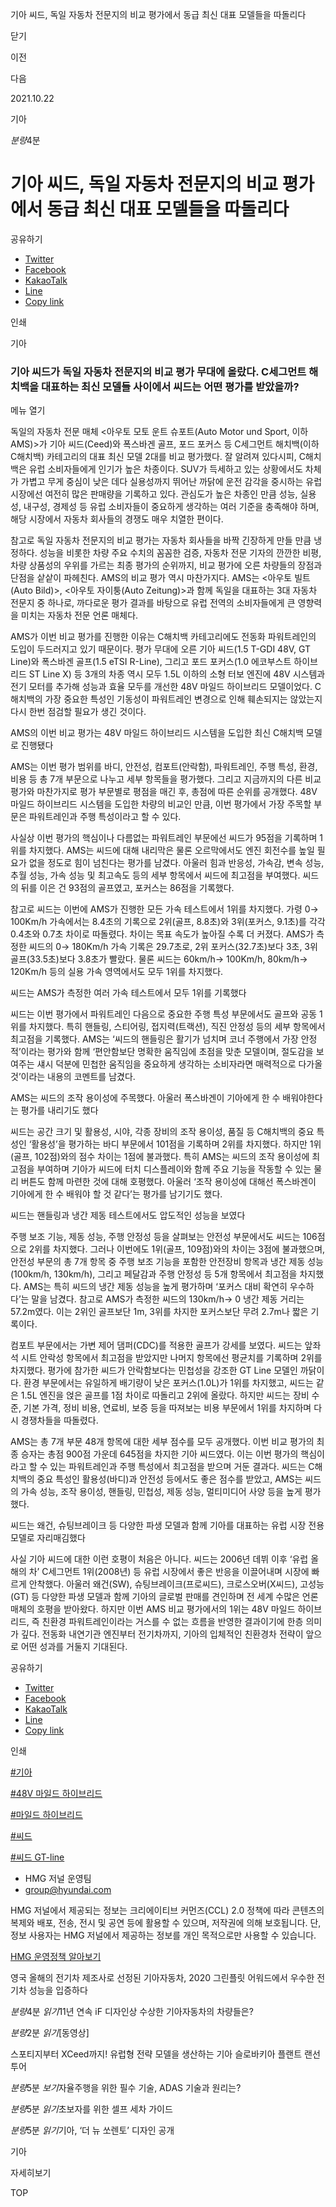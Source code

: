 기아 씨드, 독일 자동차 전문지의 비교 평가에서 동급 최신 대표 모델들을 따돌리다






닫기

이전

다음

2021.10.22

기아


*분량*4분

# 기아 씨드, 독일 자동차 전문지의 비교 평가에서 동급 최신 대표 모델들을 따돌리다

공유하기

* [Twitter](# "새창으로 열림")
* [Facebook](# "새창으로 열림")
* [KakaoTalk](# "새창으로 열림")
* [Line](# "새창으로 열림")
* [Copy link](#)

인쇄

기아



### 기아 씨드가 독일 자동차 전문지의 비교 평가 무대에 올랐다. C세그먼트 해치백을 대표하는 최신 모델들 사이에서 씨드는 어떤 평가를 받았을까?

메뉴 열기




독일의 자동차 전문 매체 <아우토 모토 운트 슈포트(Auto Motor und Sport, 이하 AMS)>가 기아 씨드(Ceed)와 폭스바겐 골프, 포드 포커스 등 C세그먼트 해치백(이하 C해치백) 카테고리의 대표 최신 모델 2대를 비교 평가했다. 잘 알려져 있다시피, C해치백은 유럽 소비자들에게 인기가 높은 차종이다. SUV가 득세하고 있는 상황에서도 차체가 가볍고 무게 중심이 낮은 데다 실용성까지 뛰어난 까닭에 운전 감각을 중시하는 유럽 시장에선 여전히 많은 판매량을 기록하고 있다. 관심도가 높은 차종인 만큼 성능, 실용성, 내구성, 경제성 등 유럽 소비자들이 중요하게 생각하는 여러 기준을 충족해야 하며, 해당 시장에서 자동차 회사들의 경쟁도 매우 치열한 편이다.

참고로 독일 자동차 전문지의 비교 평가는 자동차 회사들을 바짝 긴장하게 만들 만큼 냉정하다. 성능을 비롯한 차량 주요 수치의 꼼꼼한 검증, 자동차 전문 기자의 깐깐한 비평, 차량 상품성의 우위를 가르는 최종 평가의 순위까지, 비교 평가에 오른 차량들의 장점과 단점을 샅샅이 파헤친다. AMS의 비교 평가 역시 마찬가지다. AMS는 <아우토 빌트(Auto Bild)>, <아우토 자이퉁(Auto Zeitung)>과 함께 독일을 대표하는 3대 자동차 전문지 중 하나로, 까다로운 평가 결과를 바탕으로 유럽 전역의 소비자들에게 큰 영향력을 미치는 자동차 전문 언론 매체다.



AMS가 이번 비교 평가를 진행한 이유는 C해치백 카테고리에도 전동화 파워트레인의 도입이 두드러지고 있기 때문이다. 평가 무대에 오른 기아 씨드(1.5 T-GDI 48V, GT Line)와 폭스바겐 골프(1.5 eTSI R-Line), 그리고 포드 포커스(1.0 에코부스트 하이브리드 ST Line X) 등 3개의 차종 역시 모두 1.5L 이하의 소형 터보 엔진에 48V 시스템과 전기 모터를 추가해 성능과 효율 모두를 개선한 48V 마일드 하이브리드 모델이었다. C해치백의 가장 중요한 특성인 기동성이 파워트레인 변경으로 인해 훼손되지는 않았는지 다시 한번 점검할 필요가 생긴 것이다.

AMS의 이번 비교 평가는 48V 마일드 하이브리드 시스템을 도입한 최신 C해치백 모델로 진행됐다



AMS는 이번 평가 범위를 바디, 안전성, 컴포트(안락함), 파워트레인, 주행 특성, 환경, 비용 등 총 7개 부문으로 나누고 세부 항목들을 평가했다. 그리고 지금까지의 다른 비교 평가와 마찬가지로 평가 부문별로 평점을 매긴 후, 총점에 따른 순위를 공개했다. 48V 마일드 하이브리드 시스템을 도입한 차량의 비교인 만큼, 이번 평가에서 가장 주목할 부문은 파워트레인과 주행 특성이라고 할 수 있다.



사실상 이번 평가의 핵심이나 다름없는 파워트레인 부문에선 씨드가 95점을 기록하며 1위를 차지했다. AMS는 씨드에 대해 내리막은 물론 오르막에서도 엔진 회전수를 높일 필요가 없을 정도로 힘이 넘친다는 평가를 남겼다. 아울러 힘과 반응성, 가속감, 변속 성능, 추월 성능, 가속 성능 및 최고속도 등의 세부 항목에서 씨드에 최고점을 부여했다. 씨드의 뒤를 이은 건 93점의 골프였고, 포커스는 86점을 기록했다.

참고로 씨드는 이번에 AMS가 진행한 모든 가속 테스트에서 1위를 차지했다. 가령 0→ 100Km/h 가속에서는 8.4초의 기록으로 2위(골프, 8.8초)와 3위(포커스, 9.1초)를 각각 0.4초와 0.7초 차이로 따돌렸다. 차이는 목표 속도가 높아질 수록 더 커졌다. AMS가 측정한 씨드의 0→ 180Km/h 가속 기록은 29.7초로, 2위 포커스(32.7초)보다 3초, 3위 골프(33.5초)보다 3.8초가 빨랐다. 물론 씨드는 60km/h→ 100Km/h, 80km/h→ 120Km/h 등의 실용 가속 영역에서도 모두 1위를 차지했다.

씨드는 AMS가 측정한 여러 가속 테스트에서 모두 1위를 기록했다



씨드는 이번 평가에서 파워트레인 다음으로 중요한 주행 특성 부문에서도 골프와 공동 1위를 차지했다. 특히 핸들링, 스티어링, 접지력(트랙션), 직진 안정성 등의 세부 항목에서 최고점을 기록했다. AMS는 ‘씨드의 핸들링은 활기가 넘치며 코너 주행에서 가장 안정적’이라는 평가와 함께 ‘편안함보단 명확한 움직임에 초점을 맞춘 모델이며, 절도감을 보여주는 섀시 덕분에 민첩한 움직임을 중요하게 생각하는 소비자라면 매력적으로 다가올 것’이라는 내용의 코멘트를 남겼다.

AMS는 씨드의 조작 용이성에 주목했다. 아울러 폭스바겐이 기아에게 한 수 배워야한다는 평가를 내리기도 했다



씨드는 공간 크기 및 활용성, 시야, 각종 장비의 조작 용이성, 품질 등 C해치백의 중요 특성인 ‘활용성’을 평가하는 바디 부문에서 101점을 기록하며 2위를 차지했다. 하지만 1위(골프, 102점)와의 점수 차이는 1점에 불과했다. 특히 AMS는 씨드의 조작 용이성에 최고점을 부여하며 기아가 씨드에 터치 디스플레이와 함께 주요 기능을 작동할 수 있는 물리 버튼도 함께 마련한 것에 대해 호평했다. 아울러 ‘조작 용이성에 대해선 폭스바겐이 기아에게 한 수 배워야 할 것 같다’는 평가를 남기기도 했다.

씨드는 핸들링과 냉간 제동 테스트에서도 압도적인 성능을 보였다



주행 보조 기능, 제동 성능, 주행 안정성 등을 살펴보는 안전성 부문에서도 씨드는 106점으로 2위를 차지했다. 그러나 이번에도 1위(골프, 109점)와의 차이는 3점에 불과했으며, 안전성 부문의 총 7개 항목 중 주행 보조 기능을 포함한 안전장비 항목과 냉간 제동 성능(100km/h, 130km/h), 그리고 페달감과 주행 안정성 등 5개 항목에서 최고점을 차지했다. AMS는 특히 씨드의 냉간 제동 성능을 높게 평가하며 ‘포커스 대비 확연히 우수하다’는 말을 남겼다. 참고로 AMS가 측정한 씨드의 130km/h→ 0 냉간 제동 거리는 57.2m였다. 이는 2위인 골프보단 1m, 3위를 차지한 포커스보단 무려 2.7m나 짧은 기록이다.



컴포트 부문에서는 가변 제어 댐퍼(CDC)를 적용한 골프가 강세를 보였다. 씨드는 앞좌석 시트 안락성 항목에서 최고점을 받았지만 나머지 항목에선 평균치를 기록하며 2위를 차지했다. 평가에 참가한 씨드가 안락함보다는 민첩성을 강조한 GT Line 모델인 까닭이다. 환경 부문에서는 유일하게 배기량이 낮은 포커스(1.0L)가 1위를 차지했고, 씨드는 같은 1.5L 엔진을 얹은 골프를 1점 차이로 따돌리고 2위에 올랐다. 하지만 씨드는 장비 수준, 기본 가격, 정비 비용, 연료비, 보증 등을 따져보는 비용 부문에서 1위를 차지하며 다시 경쟁차들을 따돌렸다.



AMS는 총 7개 부문 48개 항목에 대한 세부 점수를 모두 공개했다. 이번 비교 평가의 최종 승자는 총점 900점 가운데 645점을 차지한 기아 씨드였다. 이는 이번 평가의 핵심이라고 할 수 있는 파워트레인과 주행 특성에서 최고점을 받으며 거둔 결과다. 씨드는 C해치백의 중요 특성인 활용성(바디)과 안전성 등에서도 좋은 점수를 받았고, AMS는 씨드의 가속 성능, 조작 용이성, 핸들링, 민첩성, 제동 성능, 멀티미디어 사양 등을 높게 평가했다.

씨드는 왜건, 슈팅브레이크 등 다양한 파생 모델과 함께 기아를 대표하는 유럽 시장 전용 모델로 자리매김했다



사실 기아 씨드에 대한 이런 호평이 처음은 아니다. 씨드는 2006년 데뷔 이후 ‘유럽 올해의 차’ C세그먼트 1위(2008년) 등 유럽 시장에서 좋은 반응을 이끌어내며 시장에 빠르게 안착했다. 아울러 왜건(SW), 슈팅브레이크(프로씨드), 크로스오버(X씨드), 고성능(GT) 등 다양한 파생 모델과 함께 기아의 글로벌 판매를 견인하며 전 세계 수많은 언론 매체의 호평을 받아왔다. 하지만 이번 AMS 비교 평가에서의 1위는 48V 마일드 하이브리드, 즉 친환경 파워트레인이라는 거스를 수 없는 흐름을 반영한 결과이기에 한층 의미가 깊다. 전동화 내연기관 엔진부터 전기차까지, 기아의 입체적인 친환경차 전략이 앞으로 어떤 성과를 거둘지 기대된다.



공유하기

* [Twitter](# "새창으로 열림")
* [Facebook](# "새창으로 열림")
* [KakaoTalk](# "새창으로 열림")
* [Line](# "새창으로 열림")
* [Copy link](#)

인쇄

[#기아](/tag/723)

[#48V 마일드 하이브리드](/tag/1405)

[#마일드 하이브리드](/tag/1404)

[#씨드](/tag/1585)

[#씨드 GT-line](/tag/1586)



* HMG 저널 운영팀
* [group@hyundai.com](mailto:group@hyundai.com)

HMG 저널에서 제공되는 정보는 크리에이티브 커먼즈(CCL) 2.0 정책에 따라 콘텐츠의 복제와 배포, 전송, 전시 및 공연 등에 활용할 수 있으며, 저작권에 의해 보호됩니다.
단, 정보 사용자는 HMG 저널에서 제공하는 정보를 개인 목적으로만 사용할 수 있습니다.

[HMG 운영정책 알아보기](/footer/operationRegist)

영국 올해의 전기차 제조사로 선정된 기아자동차, 2020 그린플릿 어워드에서 우수한 전기차 성능을 입증하다

*분량*4분 *읽기*11년 연속 iF 디자인상 수상한 기아자동차의 차량들은?

*분량*2분 *읽기*[동영상]

스포티지부터 XCeed까지! 유럽형 전략 모델을 생산하는 기아 슬로바키아 플랜트 랜선 투어

*분량*5분 *보기*자율주행을 위한 필수 기술, ADAS 기술과 원리는?

*분량*5분 *읽기*초보자를 위한 셀프 세차 가이드

*분량*5분 *읽기*기아, ‘더 뉴 쏘렌토’ 디자인 공개

기아

 자세히보기

TOP